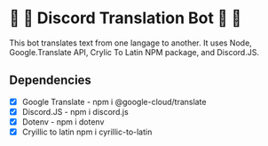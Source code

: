 # 🚀 🎉 Discord Translation Bot 🚀 🎉

This bot translates text from one langage to another. It uses Node, Google.Translate API, Crylic To Latin NPM package, and Discord.JS.


## Dependencies
- [x] Google Translate - npm i @google-cloud/translate
- [x] Discord.JS - npm i discord.js
- [x] Dotenv - npm i dotenv
- [x] Cryillic to latin npm i cyrillic-to-latin
